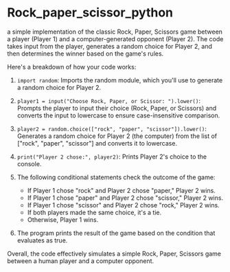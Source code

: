 # Rock_paper_scissor_python

a simple implementation of the classic Rock, Paper, Scissors game between a player (Player 1) and a computer-generated opponent (Player 2). The code takes input from the player, generates a random choice for Player 2, and then determines the winner based on the game's rules.

Here's a breakdown of how your code works:

1. `import random`: Imports the random module, which you'll use to generate a random choice for Player 2.

2. `player1 = input("Choose Rock, Paper, or Scissor: ").lower()`: Prompts the player to input their choice (Rock, Paper, or Scissors) and converts the input to lowercase to ensure case-insensitive comparison.

3. `player2 = random.choice(["rock", "paper", "scissor"]).lower()`: Generates a random choice for Player 2 (the computer) from the list of ["rock", "paper", "scissor"] and converts it to lowercase.

4. `print("Player 2 chose:", player2)`: Prints Player 2's choice to the console.

5. The following conditional statements check the outcome of the game:
   - If Player 1 chose "rock" and Player 2 chose "paper," Player 2 wins.
   - If Player 1 chose "paper" and Player 2 chose "scissor," Player 2 wins.
   - If Player 1 chose "scissor" and Player 2 chose "rock," Player 2 wins.
   - If both players made the same choice, it's a tie.
   - Otherwise, Player 1 wins.

6. The program prints the result of the game based on the condition that evaluates as true.

Overall, the code effectively simulates a simple Rock, Paper, Scissors game between a human player and a computer opponent.
